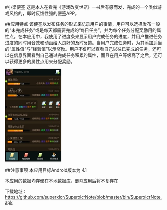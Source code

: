 #小梁便签
这是本人在看完《游戏改变世界》一书后有感而发，完成的一个类似游戏风格的，即时反馈性强的便签APP。

##应用特点
该便签以发布任务的形式来记录用户的事情，用户可以选择发布一般的“未完成任务”或是每天都需要完成的“每日任务”，并为每个任务分配奖励用的属性点。在本应用中，我使用了进度条来显示用户完成任务的进度，并用户推进任务进度的同时用音效和动画给人良好的及时反馈。当用户完成任务时，为其添加适当的“属性值”与“经验值”以示奖励。用户不仅可以查看自己以往已完成的任务，还可以在信息界面看到自己通过完成任务积累的属性，而且在用户等级高了之后，还可以获得更多的属性点用来分配奖励。

![photo1](./photo/1.jpg)

##注意事项
本应用目标Android版本为 4.1

本应用的数据均存储在本地数据库，删除应用后将不复存在

下载地址：https://github.com/superxlcr/SuperxlcrNote/blob/master/bin/SuperxlcrNote.apk